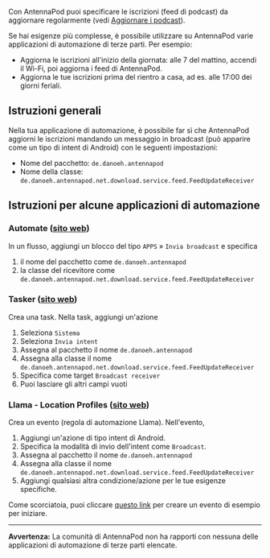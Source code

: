 Con AntennaPod puoi specificare le iscrizioni (feed di podcast) da aggiornare regolarmente (vedi [Aggiornare i podcast](/documentation/automation/refreshing-podcasts)).

Se hai esigenze più complesse, è possibile utilizzare su AntennaPod varie applicazioni di automazione di terze parti. Per esempio:

- Aggiorna le iscrizioni all'inizio della giornata: alle 7 del mattino, accendi il Wi-Fi, poi aggiorna i feed di AntennaPod.
- Aggiorna le tue iscrizioni prima del rientro a casa, ad es. alle 17:00 dei giorni feriali.

## Istruzioni generali

Nella tua applicazione di automazione, è possibile far sì che AntennaPod aggiorni le iscrizioni mandando un messaggio in broadcast (può apparire come un tipo di intent di Android) con le seguenti impostazioni:

- Nome del pacchetto: `de.danoeh.antennapod`
- Nome della classe: `de.danoeh.antennapod.net.download.service.feed.FeedUpdateReceiver`

## Istruzioni per alcune applicazioni di automazione

### Automate ([sito web](https://llamalab.com/automate/))

In un flusso, aggiungi un blocco del tipo `APPS` » `Invia broadcast` e specifica

1. il nome del pacchetto come `de.danoeh.antennapod`
1. la classe del ricevitore come `de.danoeh.antennapod.net.download.service.feed.FeedUpdateReceiver`

### Tasker ([sito web](https://tasker.joaoapps.com/))

Crea una task. Nella task, aggiungi un'azione

1. Seleziona `Sistema`
1. Seleziona `Invia intent`
1. Assegna al pacchetto il nome `de.danoeh.antennapod`
1. Assegna alla classe il nome `de.danoeh.antennapod.net.download.service.feed.FeedUpdateReceiver`
1. Specifica come target `Broadcast receiver`
1. Puoi lasciare gli altri campi vuoti

### Llama - Location Profiles ([sito web](http://kebabapps.blogspot.com/search/label/Llama))

Crea un evento (regola di automazione Llama). Nell'evento,

1. Aggiungi un'azione di tipo intent di Android.
1. Specifica la modalità di invio dell'intent come `Broadcast`.
1. Assegna al pacchetto il nome `de.danoeh.antennapod`
1. Assegna alla classe il nome `de.danoeh.antennapod.net.download.service.feed.FeedUpdateReceiver`
1. Aggiungi qualsiasi altra condizione/azione per le tue esigenze specifiche.

Come scorciatoia, puoi cliccare [questo link](http://llama.location.profiles/AntennaPod+feeds+Update/AntennaPod+feeds+Update%7C0-1-0-0-0-0-0-0-0-1-0--0-%7C%3A%7Ct%7C420%7C425%7Cai%7Cde.danoeh.antennapod%7CFgAAAGEAbgBkAHIAbwBpAGQALgBjAG8AbgB0AGUAbgB0AC4ASQBuAHQAZQBuAHQAAAAAAP%2F%2F%2F%2F8AAAAA%2F%2F%2F%2F%2FwAAAAD%2F%2F%2F%2F%2F%2F%2F%2F%2F%2FxQAAABkAGUALgBkAGEAbgBvAGUAaAAuAGEAbgB0AGUAbgBuAGEAcABvAGQAAAAAADUAAABkAGUALgBkAGEAbgBvAGUAaAAuAGEAbgB0AGUAbgBuAGEAcABvAGQALgBjAG8AcgBlAC4AcgBlAGMAZQBpAHYAZQByAC4ARgBlAGUAZABVAHAAZABhAHQAZQBSAGUAYwBlAGkAdgBlAHIAAAAAAAAAAAAAAAAAAAAAAAAA%2Fv%2F%2F%2F%2F%2F%2F%2F%2F8%3D%7C2%7C) per creare un evento di esempio per iniziare.

***

**Avvertenza:** La comunità di AntennaPod non ha rapporti con nessuna delle applicazioni di automazione di terze parti elencate.
